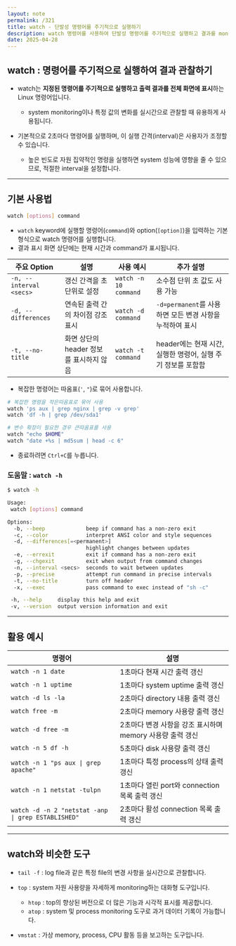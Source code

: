```yaml
---
layout: note
permalink: /321
title: watch - 단발성 명령어를 주기적으로 실행하기
description: watch 명령어를 사용하여 단발성 명령어를 주기적으로 실행하고 결과를 monitoring할 수 있습니다.
date: 2025-04-28
---
```



## watch : 명령어를 주기적으로 실행하여 결과 관찰하기

- watch는 **지정된 명령어를 주기적으로 실행하고 출력 결과를 전체 화면에 표시**하는 Linux 명령어입니다.
    - system monitoring이나 특정 값의 변화를 실시간으로 관찰할 때 유용하게 사용됩니다.

- 기본적으로 2초마다 명령어를 실행하며, 이 실행 간격(interval)은 사용자가 조정할 수 있습니다.
    - 높은 빈도로 자원 집약적인 명령을 실행하면 system 성능에 영향을 줄 수 있으므로, 적절한 interval을 설정합니다.


---


## 기본 사용법

```bash
watch [options] command
```

- `watch` keyword에 실행할 명령어(`command`)와 option(`[option]`)을 입력하는 기본 형식으로 watch 명령어를 실행합니다.
- 결과 표시 화면 상단에는 현재 시간과 command가 표시됩니다.

| 주요 Option | 설명 | 사용 예시 | 추가 설명 |
| --- | --- | --- | --- |
| `-n, --interval <secs>` | 갱신 간격을 초 단위로 설정 | `watch -n 10 command` | 소수점 단위 초 값도 사용 가능 |
| `-d, --differences` | 연속된 출력 간의 차이점 강조 표시 | `watch -d command` | `-d=permanent`를 사용하면 모든 변경 사항을 누적하여 표시 |
| `-t, --no-title` | 화면 상단의 header 정보를 표시하지 않음 | `watch -t command` | header에는 현재 시간, 실행한 명령어, 실행 주기 정보를 포함함 |

- 복잡한 명령어는 따옴표(`'`, `"`)로 묶어 사용합니다.

```bash
# 복잡한 명령을 작은따옴표로 묶어 사용
watch 'ps aux | grep nginx | grep -v grep'
watch 'df -h | grep /dev/sda1'

# 변수 확장이 필요한 경우 큰따옴표를 사용
watch "echo $HOME"
watch "date +%s | md5sum | head -c 6"
```

- 종료하려면 `Ctrl+C`를 누릅니다.


### 도움말 : `watch -h`

```bash
$ watch -h

Usage:
 watch [options] command

Options:
  -b, --beep             beep if command has a non-zero exit
  -c, --color            interpret ANSI color and style sequences
  -d, --differences[=<permanent>]
                         highlight changes between updates
  -e, --errexit          exit if command has a non-zero exit
  -g, --chgexit          exit when output from command changes
  -n, --interval <secs>  seconds to wait between updates
  -p, --precise          attempt run command in precise intervals
  -t, --no-title         turn off header
  -x, --exec             pass command to exec instead of "sh -c"

 -h, --help     display this help and exit
 -v, --version  output version information and exit
```


---


## 활용 예시

| 명령어 | 설명 |
| --- | --- |
| `watch -n 1 date` | 1초마다 현재 시간 출력 갱신 |
| `watch -n 1 uptime` | 1초마다 system uptime 출력 갱신 |
| `watch -d ls -la` | 2초마다 directory 내용 출력 갱신 |
| `watch free -m` | 2초마다 memory 사용량 출력 갱신 |
| `watch -d free -m` | 2초마다 변경 사항을 강조 표시하며 memory 사용량 출력 갱신 |
| `watch -n 5 df -h` | 5초마다 disk 사용량 출력 갱신 |
| `watch -n 1 "ps aux \| grep apache"` | 1초마다 특정 process의 상태 출력 갱신 |
| `watch -n 1 netstat -tulpn` | 1초마다 열린 port와 connection 목록 출력 갱신 |
| `watch -d -n 2 "netstat -anp \| grep ESTABLISHED"` | 2초마다 활성 connection 목록 출력 갱신 |


---


## watch와 비슷한 도구

- `tail -f` : log file과 같은 특정 file의 변경 사항을 실시간으로 관찰합니다.

- `top` : system 자원 사용량을 자세하게 monitoring하는 대화형 도구입니다.
    - `htop` : top의 향상된 버전으로 더 많은 기능과 시각적 표시를 제공합니다.
    - `atop` : system 및 process monitoring 도구로 과거 데이터 기록이 가능합니다.

- `vmstat` : 가상 memory, process, CPU 활동 등을 보고하는 도구입니다.
